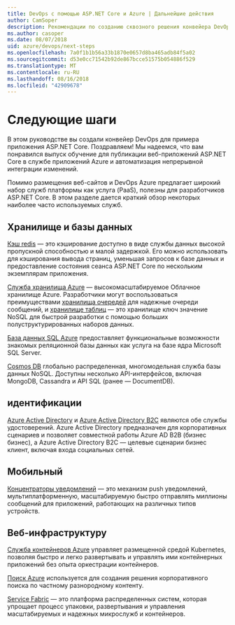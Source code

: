 ```yaml
---
title: DevOps с помощью ASP.NET Core и Azure | Дальнейшие действия
author: CamSoper
description: Рекомендации по созданию сквозного решения конвейера DevOps для приложения ASP.NET Core, размещенного в Azure.
ms.author: casoper
ms.date: 08/07/2018
uid: azure/devops/next-steps
ms.openlocfilehash: 7a0f1b1b56a33b1870e0657d8ba465adb84f5a02
ms.sourcegitcommit: d53e0cc71542b92de867bcce51575b054886f529
ms.translationtype: MT
ms.contentlocale: ru-RU
ms.lasthandoff: 08/16/2018
ms.locfileid: "42909678"
---
```

# <a name="next-steps"></a>Следующие шаги

В этом руководстве вы создали конвейер DevOps для примера приложения ASP.NET Core. Поздравляем! Мы надеемся, что вам понравился выпуск обучение для публикации веб-приложений ASP.NET Core в службе приложений Azure и автоматизация непрерывной интеграции изменений.

Помимо размещения веб-сайтов и DevOps Azure предлагает широкий набор служб платформы как услуга (PaaS), полезны для разработчиков ASP.NET Core. В этом разделе дается краткий обзор некоторых наиболее часто используемых служб.

## <a name="storage-and-databases"></a>Хранилище и базы данных

[Кэш redis](https://docs.microsoft.com/azure/redis-cache/) — это кэширование доступно в виде службы данных высокой пропускной способностью и малой задержкой. Его можно использовать для кэширования вывода страниц, уменьшая запросов к базе данных и предоставление состояния сеанса ASP.NET Core по нескольким экземплярам приложения.

[Служба хранилища Azure](https://docs.microsoft.com/azure/storage/) — высокомасштабируемое Облачное хранилище Azure. Разработчики могут воспользоваться преимуществами [хранилища очередей](https://docs.microsoft.com/azure/storage/queues/storage-queues-introduction) для надежные очереди сообщений, и [хранилище таблиц](https://docs.microsoft.com/azure/storage/tables/table-storage-overview) — это хранилище ключ значение NoSQL для быстрой разработки с помощью больших полуструктурированных наборов данных.

[База данных SQL Azure](https://docs.microsoft.com/azure/sql-database/) предоставляет функциональные возможности знакомых реляционной базы данных как услуга на базе ядра Microsoft SQL Server.

[Cosmos DB](https://docs.microsoft.com/azure/cosmos-db/) глобально распределенная, многомодельная служба базы данных NoSQL. Доступны несколько API-интерфейсов, включая MongoDB, Cassandra и API SQL (ранее — DocumentDB).

## <a name="identity"></a>идентификации

[Azure Active Directory](https://docs.microsoft.com/azure/active-directory/) и [Azure Active Directory B2C](https://docs.microsoft.com/azure/active-directory-b2c/) являются обе службы удостоверений. Azure Active Directory предназначен для корпоративных сценариев и позволяет совместной работы Azure AD B2B (бизнес бизнес), а Azure Active Directory B2C — целевые сценарии бизнес клиент, включая входа социальных сетей.

## <a name="mobile"></a>Мобильный

[Концентраторы уведомлений](https://docs.microsoft.com/azure/notification-hubs/) — это механизм push уведомлений, мультиплатформенную, масштабируемую быстро отправлять миллионы сообщений для приложений, работающих на различных типов устройств.

## <a name="web-infrastructure"></a>Веб-инфраструктуру

[Служба контейнеров Azure](https://docs.microsoft.com/azure/aks/) управляет размещенной средой Kubernetes, позволяя быстро и легко развертывать и управлять ими контейнерных приложений без опыта оркестрации контейнеров.

[Поиск Azure](https://docs.microsoft.com/azure/search/) используется для создания решения корпоративного поиска по частному разнородному контенту.

[Service Fabric](https://docs.microsoft.com/azure/service-fabric/) — это платформа распределенных систем, которая упрощает процесс упаковки, развертывания и управления масштабируемых и надежных микрослужб и контейнеров.
